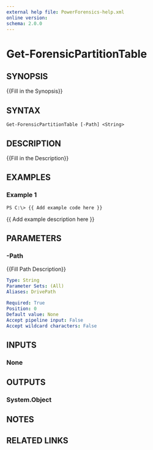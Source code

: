```yaml
---
external help file: PowerForensics-help.xml
online version: 
schema: 2.0.0
---
```


# Get-ForensicPartitionTable

## SYNOPSIS
{{Fill in the Synopsis}}

## SYNTAX

```
Get-ForensicPartitionTable [-Path] <String>
```

## DESCRIPTION
{{Fill in the Description}}

## EXAMPLES

### Example 1
```
PS C:\> {{ Add example code here }}
```

{{ Add example description here }}

## PARAMETERS

### -Path
{{Fill Path Description}}

```yaml
Type: String
Parameter Sets: (All)
Aliases: DrivePath

Required: True
Position: 0
Default value: None
Accept pipeline input: False
Accept wildcard characters: False
```

## INPUTS

### None


## OUTPUTS

### System.Object

## NOTES

## RELATED LINKS

